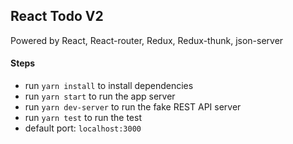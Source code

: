 ## React Todo V2

Powered by React, React-router, Redux, Redux-thunk, json-server

#### Steps
- run `yarn install` to install dependencies
- run `yarn start` to run the app server
- run `yarn dev-server` to run the fake REST API server
- run `yarn test` to run the test
- default port: `localhost:3000`
